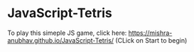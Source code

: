 # JavaScript-Tetris

To play this simeple JS game, click here: https://mishra-anubhav.github.io/JavaScript-Tetris/ (CLick on Start to begin)
